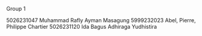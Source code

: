 Group 1

5026231047 Muhammad Rafly Ayman Masagung
5999232023 Abel, Pierre, Philippe Chartier
5026231120 Ida Bagus Adhiraga Yudhistira
